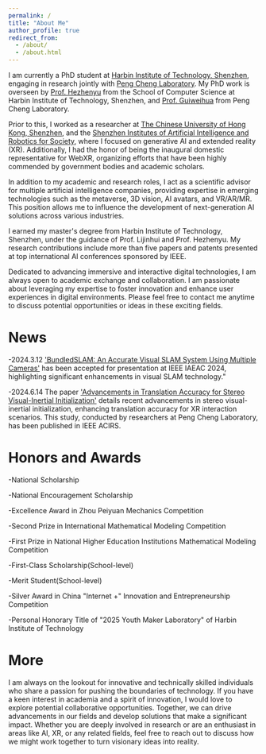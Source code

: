 ```yaml
---
permalink: /
title: "About Me"
author_profile: true
redirect_from: 
  - /about/
  - /about.html
---
```


I am currently a PhD student at [Harbin Institute of Technology, Shenzhen](https://www.hitsz.edu.cn), engaging in research jointly with [Peng Cheng Laboratory](https://www.pcl.ac.cn/). My PhD work is overseen by [Prof. Hezhenyu](https://faculty.hitsz.edu.cn/hezhenyu) from the School of Computer Science at Harbin Institute of Technology, Shenzhen, and [Prof. Guiweihua](https://pcl.ac.cn/html/918/) from Peng Cheng Laboratory.

Prior to this, I worked as a researcher at [The Chinese University of Hong Kong, Shenzhen](https://www.cuhk.edu.cn/), and the [Shenzhen Institutes of Artificial Intelligence and Robotics for Society](https://airs.cuhk.edu.cn), where I focused on generative AI and extended reality (XR). Additionally, I had the honor of being the inaugural domestic representative for WebXR, organizing efforts that have been highly commended by government bodies and academic scholars.

In addition to my academic and research roles, I act as a scientific advisor for multiple artificial intelligence companies, providing expertise in emerging technologies such as the metaverse, 3D vision, AI avatars, and VR/AR/MR. This position allows me to influence the development of next-generation AI solutions across various industries.

I earned my master's degree from Harbin Institute of Technology, Shenzhen, under the guidance of Prof. Lijinhui and Prof. Hezhenyu. My research contributions include more than five papers and patents presented at top international AI conferences sponsored by IEEE.

Dedicated to advancing immersive and interactive digital technologies, I am always open to academic exchange and collaboration. I am passionate about leveraging my expertise to foster innovation and enhance user experiences in digital environments. Please feel free to contact me anytime to discuss potential opportunities or ideas in these exciting fields.

News
======
-2024.3.12 ['BundledSLAM: An Accurate Visual SLAM System Using Multiple Cameras'](https://arxiv.org/abs/2403.19886) has been accepted for presentation at IEEE IAEAC 2024, highlighting significant enhancements in visual SLAM technology."

-2024.6.14 The paper ['Advancements in Translation Accuracy for Stereo Visual-Inertial Initialization'](https://arxiv.org/abs/2405.15082) details recent advancements in stereo visual-inertial initialization, enhancing translation accuracy for XR interaction scenarios. This study, conducted by researchers at Peng Cheng Laboratory, has been published in IEEE ACIRS.

Honors and Awards
======
-National Scholarship

-National Encouragement Scholarship

-Excellence Award in Zhou Peiyuan Mechanics Competition

-Second Prize in International Mathematical Modeling Competition

-First Prize in National Higher Education Institutions Mathematical Modeling Competition

-First-Class Scholarship(School-level)

-Merit Student(School-level)

-Silver Award in China "Internet +" Innovation and Entrepreneurship Competition

-Personal Honorary Title of "2025 Youth Maker Laboratory" of Harbin Institute of Technology


More
======
I am always on the lookout for innovative and technically skilled individuals who share a passion for pushing the boundaries of technology. If you have a keen interest in academia and a spirit of innovation, I would love to explore potential collaborative opportunities. Together, we can drive advancements in our fields and develop solutions that make a significant impact. Whether you are deeply involved in research or are an enthusiast in areas like AI, XR, or any related fields, feel free to reach out to discuss how we might work together to turn visionary ideas into reality.

